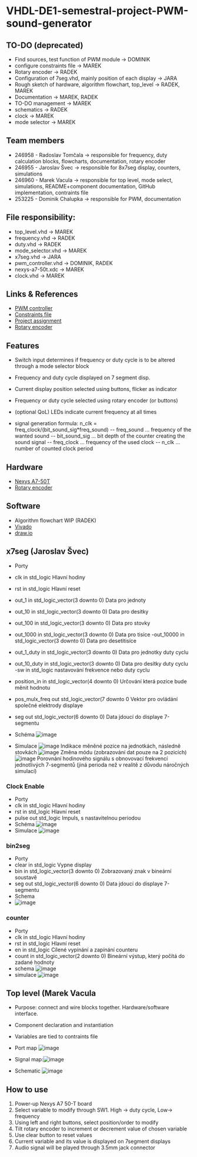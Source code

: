 # VHDL-DE1-semestral-project-PWM-sound-generator
## TO-DO (deprecated)
- Find sources, test function of PWM module -> DOMINIK
- configure constraints file -> MAREK
- Rotary encoder -> RADEK
- Configuration of 7seg.vhd, mainly position of each display -> JARA
- Rough sketch of hardware, algorithm flowchart, top_level -> RADEK, MAREK
- Documentation -> MAREK, RADEK
- TO-DO management -> MAREK
- schematics -> RADEK
- clock -> MAREK
- mode selector -> MAREK

## Team members

 - 246958 - Radoslav Tomčala -> responsible for frequency, duty calculation blocks, flowcharts, documentation, rotary encoder
 - 246955 - Jaroslav Švec -> responsible for 8x7seg display, counters, simulations
 - 246960 - Marek Vacula -> responsible for top level, mode select, simulations, README+component documentation, GitHub implementation, contraints file
 - 253225 - Dominik Chalupka -> responsible for PWM, documentation 

## File responsibility:
- top_level.vhd -> MAREK
- frequency.vhd -> RADEK
- duty.vhd -> RADEK
- mode_selector.vhd -> MAREK
- x7seg.vhd -> JARA
- pwm_controller.vhd -> DOMINIK, RADEK
- nexys-a7-50t.xdc -> MAREK
- clock.vhd -> MAREK

## Links & References
- [PWM controller](https://vhdlwhiz.com/pwm-controller/)
- [Constraints file](https://raw.githubusercontent.com/Digilent/digilent-xdc/master/Nexys-A7-50T-Master.xdc)
- [Project assignment](https://github.com/tomas-fryza/vhdl-course/tree/master/lab8-project)
- [Rotary encoder](https://github.com/Yourigh/Rotary-encoder-VHDL-design)
 
## Features
- Switch input determines if frequency or duty cycle is to be altered through a mode selector block
- Frequency and duty cycle displayed on 7 segment disp.
- Current display position selected using buttons, flicker as indicator 
- Frequency or duty cycle selected using rotary encoder (or buttons) 
- (optional QoL) LEDs indicate current frequency at all times

- signal generation formula: n_clk = freq_clock/(bit_sound_sig*freq_sound)
-- freq_sound ... frequency of the wanted sound
-- bit_sound_sig ... bit depth of the counter creating the sound signal
-- freq_clock ... frequency of the used clock
-- n_clk ... number of counted clock period 
## Hardware

- [Nexys A7-50T](https://digilent.com/reference/programmable-logic/nexys-a7/start)
- [Rotary encoder](https://en.wikipedia.org/wiki/Rotary_encoder#:~:text=A%20rotary%20encoder%2C%20also%20called,analog%20or%20digital%20output%20signals.)

## Software
- Algorithm flowchart WIP (RADEK)
- [Vivado](https://www.xilinx.com/support/download.html)
- [draw.io](https://app.diagrams.net/)

## x7seg (Jaroslav Švec)
 - Porty
 - clk	in	std_logic	Hlavní hodiny 
 - rst	in	std_logic	Hlavní reset
 - out_1	in	std_logic_vector(3 downto 0)	Data pro jednoty
 - out_10	in	std_logic_vector(3 downto 0)	Data pro desítky
 - out_100	in	std_logic_vector(3 downto 0)	Data pro stovky 
 - out_1000	in	std_logic_vector(3 downto 0)	Data pro tisíce
 -out_10000	in	std_logic_vector(3 downto 0)	Data pro desetitisíce
 - out_1_duty	in	std_logic_vector(3 downto 0)	Data pro jednotky duty cyclu
 - out_10_duty	in	std_logic_vector(3 downto 0)	Data pro desítky duty cyclu
 -sw	in	std_logic	nastavování frekvence nebo duty cyclu
 - position_in	in	std_logic_vector(4 downto 0)	Určování která pozice bude měnit hodnotu
 - pos_mulx_freq	out	std_logic_vector(7 downto 0	Vektor pro ovládání společné elektrody displaye
 - seg	out	std_logic_vector(6 downto 0)	Data jdoucí do displaye 7-segmentu

 - Schéma
   ![image](https://github.com/Raddyn/VHDL-DE1-semestral-project-PWM-sound-generator/assets/80957105/84c0b52f-4fb4-496d-be87-8665ddf796b3)
 - Simulace
   ![image](https://github.com/Raddyn/VHDL-DE1-semestral-project-PWM-sound-generator/assets/80957105/d9bfdbc6-fca3-42ff-8fd4-495630150823)
    Indikace měněné pozice na jednotkách, následně stovkách
  ![image](https://github.com/Raddyn/VHDL-DE1-semestral-project-PWM-sound-generator/assets/80957105/b8d8a40f-9c82-4ce7-8b86-02955e60f2d2)
Změna módu (zobrazování dat pouze na 2 pozicích)
 ![image](https://github.com/Raddyn/VHDL-DE1-semestral-project-PWM-sound-generator/assets/80957105/5a52632d-f5e8-4c35-8e87-071d73644559)
Porovnání hodinového signálu s obnovovací frekvencí jednotlivých 7-segmentů 
(jiná perioda než v realitě z důvodu náročných simulací)
### Clock Enable 
 - Porty
- clk	in	std_logic	Hlavní hodiny
- rst	in	std_logic	Hlavní reset
- pulse	out	std_logic	Impuls, s nastavitelnou periodou
- Schéma
  ![image](https://github.com/Raddyn/VHDL-DE1-semestral-project-PWM-sound-generator/assets/80957105/8e2e25e3-0e80-45b9-b6eb-149f152b2ce3)
- Simulace
  ![image](https://github.com/Raddyn/VHDL-DE1-semestral-project-PWM-sound-generator/assets/80957105/1bed116b-f8cd-4867-a06f-a2115e600b51)
### bin2seg
- Porty
- clear	in	std_logic	Vypne display
- bin	in	std_logic_vector(3 downto 0)	Zobrazovaný znak v bineární soustavě
- seg	out	std_logic_vector(6 downto 0)	Data jdoucí do displaye 7-segmentu
- Schema
- ![image](https://github.com/Raddyn/VHDL-DE1-semestral-project-PWM-sound-generator/assets/80957105/1b6e2dd1-b156-4671-a6d0-5df6a1076842)
### counter
- Porty
- clk	in	std_logic	Hlavní hodiny
- rst	in	std_logic	Hlavní reset
- en	in 	std_logic	Cílené vypínání a zapínání counteru
- count 	in 	std_logic_vector(2 downto 0)	Bineární výstup, který počítá do zadané hodnoty
- schema
  ![image](https://github.com/Raddyn/VHDL-DE1-semestral-project-PWM-sound-generator/assets/80957105/6ecef32f-84cc-4454-8c91-9cf7ec4f4010)
- simulace
  ![image](https://github.com/Raddyn/VHDL-DE1-semestral-project-PWM-sound-generator/assets/80957105/7ff6c433-c3be-4788-9d1c-af132b7f249d)



## Top level (Marek Vacula
- Purpose: connect and wire blocks together. Hardware/software interface.
- Component declaration and instantiation
- Variables are tied to contraints file

- Port map  ![image](https://github.com/Raddyn/VHDL-DE1-semestral-project-PWM-sound-generator/assets/80957105/feddb630-654f-4436-b7ec-6f8210da3b6f)
- Signal map:![image](https://github.com/Raddyn/VHDL-DE1-semestral-project-PWM-sound-generator/assets/80957105/d08f93c6-56fa-41bb-8bf9-794f39538621)
- Schematic
 ![image](https://github.com/Raddyn/VHDL-DE1-semestral-project-PWM-sound-generator/assets/80957105/fb9ce06e-5a06-4dd7-b6e9-123c62d282d2)
   



## How to use

  1. Power-up Nexys A7 50-T board
  2. Select variable to modify through SW1. High -> duty cycle, Low-> frequency
  3. Using left and right buttons, select position/order to modify
  4. Tilt rotary encoder to increment or decrement value of chosen variable
  5. Use clear button to reset values
  6. Current variable and its value is displayed on 7segment displays
  7. Audio signal will be played through 3.5mm jack connector
     

